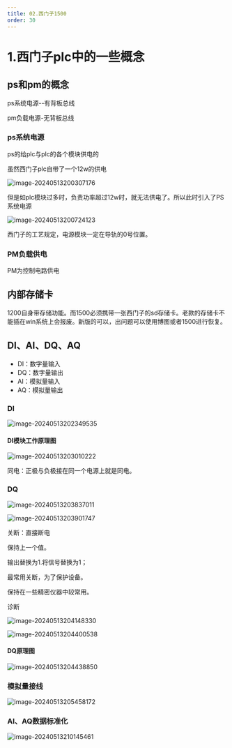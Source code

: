 ```yaml
---
title: 02.西门子1500
order: 30
---
```


#  1.西门子plc中的一些概念

##  ps和pm的概念

ps系统电源--有背板总线

pm负载电源-无背板总线

###  ps系统电源

ps的给plc与plc的各个模块供电的

虽然西门子plc自带了一个12w的供电

![image-20240513200307176](./img/image-20240513200307176.png)

但是如plc模块过多时，负责功率超过12w时，就无法供电了。所以此时引入了PS系统电源

![image-20240513200724123](./img/image-20240513200724123-1715602045721-1.png)

西门子的工艺规定，电源模块一定在导轨的0号位置。

###  PM负载供电

PM为控制电路供电

##  内部存储卡

1200自身带存储功能。而1500必须携带一张西门子的sd存储卡。老款的存储卡不能插在win系统上会报废。新版的可以，出问题可以使用博图或者1500进行恢复。

##  DI、AI、DQ、AQ

- DI：数字量输入
- DQ：数字量输出
- AI：模拟量输入
- AQ：模拟量输出

###  DI

![image-20240513202349535](./img/image-20240513202349535.png)

####  DI模块工作原理图

![image-20240513203010222](./img/image-20240513203010222.png)

同电：正极与负极接在同一个电源上就是同电。

### DQ

![image-20240513203837011](./img/image-20240513203837011.png)

![image-20240513203901747](./img/image-20240513203901747.png)



关断：直接断电

保持上一个值。

输出替换为1.将信号替换为1；



最常用关断，为了保护设备。

保持在一些精密仪器中较常用。

诊断

![image-20240513204148330](./img/image-20240513204148330.png) 

![image-20240513204400538](./img/image-20240513204400538.png) 

####  DQ原理图

![image-20240513204438850](./img/image-20240513204438850.png) 

###  模拟量接线

![image-20240513205458172](./img/image-20240513205458172.png)

###  AI、AQ数据标准化

![image-20240513210145461](./img/image-20240513210145461.png) 

